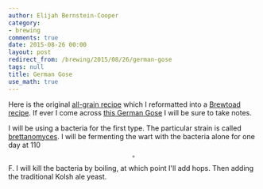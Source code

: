 ```yaml
---
author: Elijah Bernstein-Cooper
category:
- brewing
comments: true
date: 2015-08-26 00:00
layout: post
redirect_from: /brewing/2015/08/26/german-gose
tags: null
title: German Gose
use_math: true
---
```


Here is the original [all-grain recipe](http://byo.com/hops/item/2349-gose)
which I reformatted into a [Brewtoad
recipe](https://www.brewtoad.com/recipes/german-gose-1). If ever I come across
[this German
Gose](http://www.gayot.com/beer/top10fall-beers/anderson-valley-holy-gose.html)
I will be sure to take notes.

I will be using a bacteria for the first type. The particular strain is called
[brettanomyces](https://byo.com/hops/item/262-brettanomyces). I will be
fermenting the wart with the bacteria alone for one day at 110 $$^\circ$$F. I
will kill the bacteria by boiling, at which point I'll add hops. Then adding
the traditional Kolsh ale yeast.
